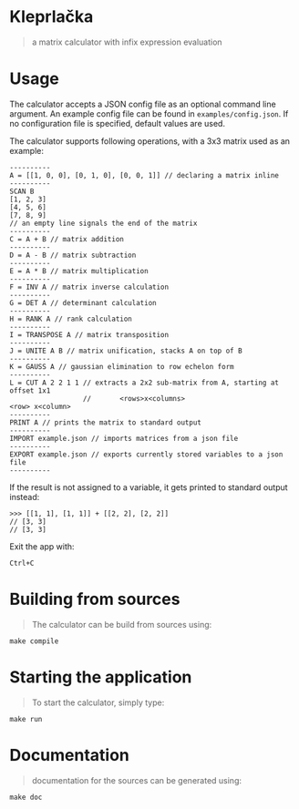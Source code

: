 # Kleprlačka

> a matrix calculator with infix expression evaluation

# Usage
The calculator accepts a JSON config file as an optional command line argument. An example
config file can be found in `examples/config.json`. If no configuration file is 
specified, default values are used.

The calculator supports following operations, with a 3x3 matrix used as an example:
```
----------
A = [[1, 0, 0], [0, 1, 0], [0, 0, 1]] // declaring a matrix inline
----------
SCAN B
[1, 2, 3]
[4, 5, 6]
[7, 8, 9]
// an empty line signals the end of the matrix
----------
C = A + B // matrix addition
----------
D = A - B // matrix subtraction
----------
E = A * B // matrix multiplication
----------
F = INV A // matrix inverse calculation
----------
G = DET A // determinant calculation
----------
H = RANK A // rank calculation
----------
I = TRANSPOSE A // matrix transposition
----------
J = UNITE A B // matrix unification, stacks A on top of B 
----------
K = GAUSS A // gaussian elimination to row echelon form
----------
L = CUT A 2 2 1 1 // extracts a 2x2 sub-matrix from A, starting at offset 1x1
                  //       <rows>x<columns>                          <row> x<column>
----------
PRINT A // prints the matrix to standard output
----------
IMPORT example.json // imports matrices from a json file
----------
EXPORT example.json // exports currently stored variables to a json file
----------
```

If the result is not assigned to a variable, it gets printed to standard output instead:
```
>>> [[1, 1], [1, 1]] + [[2, 2], [2, 2]]
// [3, 3]
// [3, 3]
```

Exit the app with:

```
Ctrl+C
```

# Building from sources

> The calculator can be build from sources using:

```
make compile
```

# Starting the application

> To start the calculator, simply type:

```
make run
```

# Documentation

> documentation for the sources can be generated using:

```
make doc
```
